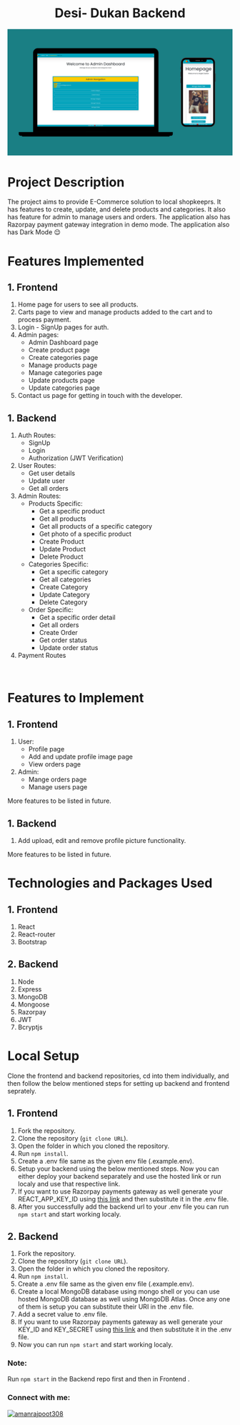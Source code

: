 <div align="center">

# Desi- Dukan Backend
   


<img src="./public/images/1.png">

</div>

# Project Description

The project aims to provide E-Commerce solution to local shopkeeprs. It has features to create, update, and delete products and categories. It also has feature for admin to manage users and orders. The application also has Razorpay payment gateway integration in demo mode.
The application also has Dark Mode :relieved:

# Features Implemented

## 1. Frontend 

1. Home page for users to see all products.
2. Carts page to view and manage products added to the cart and to process payment.
3. Login - SignUp pages for auth.
4. Admin pages:
   - Admin Dashboard page
   - Create product page
   - Create categories page
   - Manage products page
   - Manage categories page
   - Update products page
   - Update categories page
5. Contact us page for getting in touch with the developer.

## 1. Backend

1. Auth Routes:
   - SignUp
   - Login
   - Authorization (JWT Verification)
2. User Routes:
   - Get user details
   - Update user
   - Get all orders
3. Admin Routes:
   - Products Specific:
     - Get a specific product
     - Get all products
     - Get all products of a specific category
     - Get photo of a specific product
     - Create Product
     - Update Product
     - Delete Product
   - Categories Specific:
     - Get a specific category
     - Get all categories
     - Create Category
     - Update Category
     - Delete Category
   - Order Specific:
     - Get a specific order detail
     - Get all orders
     - Create Order
     - Get order status
     - Update order status
4. Payment Routes

<br/>

# Features to Implement

## 1. Frontend

1. User:
   - Profile page
   - Add and update profile image page
   - View orders page
2. Admin:
   - Mange orders page
   - Manage users page

More features to be listed in future.

## 1. Backend

1. Add upload, edit and remove profile picture functionality.

More features to be listed in future.

# Technologies and Packages Used

## 1. Frontend

1. React
2. React-router
3. Bootstrap

## 2. Backend

1. Node
2. Express
3. MongoDB
4. Mongoose
5. Razorpay
6. JWT
7. Bcryptjs

# Local Setup

Clone the frontend and backend repositories, cd into them individually, and then follow the below mentioned steps for setting up backend and frontend seprately.

## 1. Frontend

1. Fork the repository.
2. Clone the repository (`git clone URL`).
3. Open the folder in which you cloned the repository.
4. Run `npm install`.
5. Create a .env file same as the given env file (.example.env).
6. Setup your backend using the below mentioned steps. Now you can either deploy your backend separately and use the hosted link or run localy and use that respective link.
7. If you want to use Razorpay payments gateway as well generate your REACT_APP_KEY_ID using [this link](https://razorpay.com/docs/payment-gateway/dashboard-guide/settings/api-keys/) and then substitute it in the .env file.
8. After you successfully add the backend url to your .env file you can run `npm start` and start working localy.

## 2. Backend

1. Fork the repository.
2. Clone the repository (`git clone URL`).
3. Open the folder in which you cloned the repository.
4. Run `npm install`.
5. Create a .env file same as the given env file (.example.env).
6. Create a local MongoDB database using mongo shell or you can use hosted MongoDB database as well using MongoDB Atlas. Once any one of them is setup you can substitute their URI in the .env file.
7. Add a secret value to .env file.
8. If you want to use Razorpay payments gateway as well generate your KEY_ID and KEY_SECRET using [this link](https://razorpay.com/docs/payment-gateway/dashboard-guide/settings/api-keys/) and then substitute it in the .env file.
9. Now you can run `npm start` and start working localy.

### Note:

Run `npm start` in the Backend repo first and then in Frontend .



### Connect with me:
<a href="https://www.linkedin.com/in/amanrajpoot308/" target="blank"><img align="center" src="https://content.linkedin.com/content/dam/me/business/en-us/amp/brand-site/v2/bg/LI-Bug.svg.original.svg" alt="amanrajpoot308" height="30" width="40" /></a>



